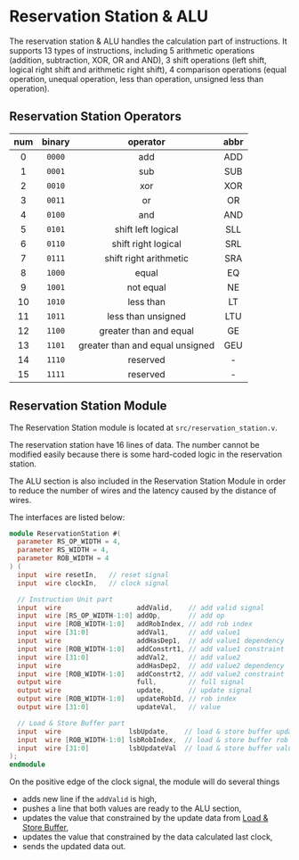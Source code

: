 # Reservation Station & ALU

The reservation station & ALU handles the calculation part of instructions.
It supports 13 types of instructions, including 5 arithmetic operations
(addition, subtraction, XOR, OR and AND), 3 shift operations (left shift,
logical right shift and arithmetic right shift), 4 comparison operations
(equal operation, unequal operation, less than operation, unsigned less than
operation).

## Reservation Station Operators
| num | binary  |            operator             | abbr |
|:---:|:-------:|:-------------------------------:|:----:|
|  0  | `0000`  |               add               | ADD  |
|  1  | `0001`  |               sub               | SUB  |
|  2  | `0010`  |               xor               | XOR  |
|  3  | `0011`  |               or                |  OR  |
|  4  | `0100`  |               and               | AND  |
|  5  | `0101`  |       shift left logical        | SLL  |
|  6  | `0110`  |       shift right logical       | SRL  |
|  7  | `0111`  |     shift right arithmetic      | SRA  |
|  8  | `1000`  |              equal              |  EQ  |
|  9  | `1001`  |            not equal            |  NE  |
| 10  | `1010`  |            less than            |  LT  |
| 11  | `1011`  |       less than unsigned        | LTU  |
| 12  | `1100`  |     greater than and equal      |  GE  |
| 13  | `1101`  | greater than and equal unsigned | GEU  |
| 14  | `1110`  |            reserved             |  -   |
| 15  | `1111`  |            reserved             |  -   |

## Reservation Station Module

The Reservation Station module is located at `src/reservation_station.v`.

The reservation station have 16 lines of data. The number cannot be modified
easily because there is some hard-coded logic in the reservation station.

The ALU section is also included in the Reservation Station Module in order
to reduce the number of wires and the latency caused by the distance of wires.

The interfaces are listed below:
    
```verilog
module ReservationStation #(
  parameter RS_OP_WIDTH = 4,
  parameter RS_WIDTH = 4,
  parameter ROB_WIDTH = 4
) (
  input  wire resetIn,   // reset signal
  input  wire clockIn,   // clock signal

  // Instruction Unit part
  input  wire                   addValid,    // add valid signal
  input  wire [RS_OP_WIDTH-1:0] addOp,       // add op
  input  wire [ROB_WIDTH-1:0]   addRobIndex, // add rob index
  input  wire [31:0]            addVal1,     // add value1
  input  wire                   addHasDep1,  // add value1 dependency
  input  wire [ROB_WIDTH-1:0]   addConstrt1, // add value1 constraint
  input  wire [31:0]            addVal2,     // add value2
  input  wire                   addHasDep2,  // add value2 dependency
  input  wire [ROB_WIDTH-1:0]   addConstrt2, // add value2 constraint
  output wire                   full,        // full signal
  output wire                   update,      // update signal
  output wire [ROB_WIDTH-1:0]   updateRobId, // rob index
  output wire [31:0]            updateVal,   // value

  // Load & Store Buffer part
  input  wire                 lsbUpdate,    // load & store buffer update signal
  input  wire [ROB_WIDTH-1:0] lsbRobIndex,  // load & store buffer rob index
  input  wire [31:0]          lsbUpdateVal  // load & store buffer value
);
endmodule
```

On the positive edge of the clock signal, the module will do several things
- adds new line if the `addValid` is high,
- pushes a line that both values are ready to the ALU section,
- updates the value that constrained by the update data from
  [Load & Store Buffer](load_store_buffer.md),
- updates the value that constrained by the data calculated last clock,
- sends the updated data out.
